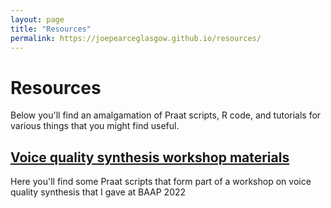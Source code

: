 ```yaml
---
layout: page
title: "Resources"
permalink: https://joepearceglasgow.github.io/resources/
---
```

<html>
<body>
<h1>Resources</h1>
<p>Below you'll find an amalgamation of Praat scripts, R code, and tutorials for various things that you might find useful.</p>

<h2><a href = "https://github.com/joepearceglasgow/KlattGrid"> Voice quality synthesis workshop materials</a></h2>
Here you'll find some Praat scripts that form part of a workshop on voice quality synthesis that I gave at BAAP 2022
</body>
</html>
